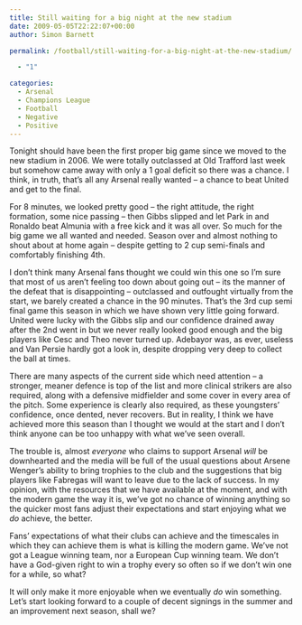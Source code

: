 ```yaml
---
title: Still waiting for a big night at the new stadium
date: 2009-05-05T22:22:07+00:00
author: Simon Barnett

permalink: /football/still-waiting-for-a-big-night-at-the-new-stadium/

  - "1"

categories:
  - Arsenal
  - Champions League
  - Football
  - Negative
  - Positive
---
```

Tonight should have been the first proper big game since we moved to the new stadium in 2006. We were totally outclassed at Old Trafford last week but somehow came away with only a 1 goal deficit so there was a chance. I think, in truth, that&#8217;s all any Arsenal really wanted &#8211; a chance to beat United and get to the final.

For 8 minutes, we looked pretty good &#8211; the right attitude, the right formation, some nice passing &#8211; then Gibbs slipped and let Park in and Ronaldo beat Almunia with a free kick and it was all over. So much for the big game we all wanted and needed. Season over and almost nothing to shout about at home again &#8211; despite getting to 2 cup semi-finals and comfortably finishing 4th.

I don&#8217;t think many Arsenal fans thought we could win this one so I&#8217;m sure that most of us aren&#8217;t feeling too down about going out &#8211; its the manner of the defeat that is disappointing &#8211; outclassed and outfought virtually from the start, we barely created a chance in the 90 minutes. That&#8217;s the 3rd cup semi final game this season in which we have shown very little going forward. United were lucky with the Gibbs slip and our confidence drained away after the 2nd went in but we never really looked good enough and the big players like Cesc and Theo never turned up. Adebayor was, as ever, useless and Van Persie hardly got a look in, despite dropping very deep to collect the ball at times.

There are many aspects of the current side which need attention &#8211; a stronger, meaner defence is top of the list and more clinical strikers are also required, along with a defensive midfielder and some cover in every area of the pitch. Some experience is clearly also required, as these youngsters&#8217; confidence, once dented, never recovers. But in reality, I think we have achieved more this season than I thought we would at the start and I don&#8217;t think anyone can be too unhappy with what we&#8217;ve seen overall.

The trouble is, almost _everyone_ who claims to support Arsenal _will_ be downhearted and the media will be full of the usual questions about Arsene Wenger&#8217;s ability to bring trophies to the club and the suggestions that big players like Fabregas will want to leave due to the lack of success. In my opinion, with the resources that we have available at the moment, and with the modern game the way it is, we&#8217;ve got no chance of winning anything so the quicker most fans adjust their expectations and start enjoying what we _do_ achieve, the better.

Fans&#8217; expectations of what their clubs can achieve and the timescales in which they can achieve them is what is killing the modern game. We&#8217;ve not got a League winning team, nor a European Cup winning team. We don&#8217;t have a God-given right to win a trophy every so often so if we don&#8217;t win one for a while, so what?

It will only make it more enjoyable when we eventually _do_ win something. Let&#8217;s start looking forward to a couple of decent signings in the summer and an improvement next season, shall we?
